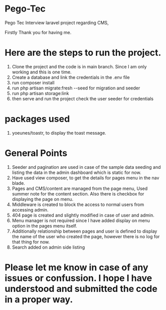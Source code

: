 # Pego-Tec
Pego Tec Interview laravel project regarding CMS,

Firstly Thank you for having me.


# Here are the steps to run the project.
1) Clone the project and the code is in main branch. Since I am only working and this is one time.
2) Create a database and link the credentials in the .env file
3) run composer install
4) run php artisan migrate:fresh --seed for migration and seeder
5) run php artisan storage:link 
6) then serve and run the project check the user seeder for credentials


# packages used
1) yoeunes/toastr, to display the toast message.


# General Points
1) Seeder and pagination are used in case of the sample data seeding and listing the data in the admin dashboard which is static for now.
2) Have used view composer, to get the details for pages menu in the nav blade.
3) Pages and CMS/content are managed from the page menu, Used summer note for the content section. Also there is checkbox for displaying the page on menu.
4) Middleware is created to block the access to normal users from accessing admin.
5) 404 page is created and slightly modified in case of user and admin.
6) Menu manager is not required since I have added display on menu option in the pages menu itself.
7) Additionally relationship between pages and user is defined to display the name of the user who created the page, however there is no log for that thing for now.
8) Search added on admin side listing


# Please let me know in case of any issues or confussion. I hope I have understood and submitted the code in a proper way.
